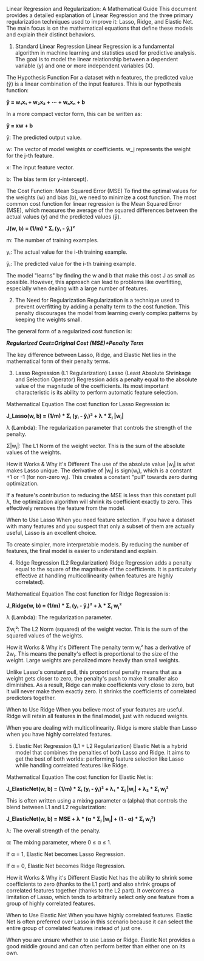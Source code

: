 Linear Regression and Regularization: A Mathematical Guide
This document provides a detailed explanation of Linear Regression and the three primary regularization techniques used to improve it: Lasso, Ridge, and Elastic Net. The main focus is on the mathematical equations that define these models and explain their distinct behaviors.

1. Standard Linear Regression
Linear Regression is a fundamental algorithm in machine learning and statistics used for predictive analysis. The goal is to model the linear relationship between a dependent variable (y) and one or more independent variables (X).

The Hypothesis Function
For a dataset with n features, the predicted value (ŷ) is a linear combination of the input features. This is our hypothesis function:

**ŷ = w₁x₁ + w₂x₂ + ⋯ + wₙxₙ + b**

In a more compact vector form, this can be written as:

**ŷ = xw + b**

ŷ: The predicted output value.

w: The vector of model weights or coefficients. w_j represents the weight for the j-th feature.

x: The input feature vector.

b: The bias term (or y-intercept).

The Cost Function: Mean Squared Error (MSE)
To find the optimal values for the weights (w) and bias (b), we need to minimize a cost function. The most common cost function for linear regression is the Mean Squared Error (MSE), which measures the average of the squared differences between the actual values (y) and the predicted values (ŷ).

**J(w, b) = (1/m) * Σᵢ (yᵢ - ŷᵢ)²**
 
m: The number of training examples.

yᵢ: The actual value for the i-th training example.

ŷᵢ: The predicted value for the i-th training example.

The model "learns" by finding the w and b that make this cost J as small as possible. However, this approach can lead to problems like overfitting, especially when dealing with a large number of features.

2. The Need for Regularization
Regularization is a technique used to prevent overfitting by adding a penalty term to the cost function. This penalty discourages the model from learning overly complex patterns by keeping the weights small.

The general form of a regularized cost function is:

***Regularized Cost=Original Cost (MSE)+Penalty Term***

The key difference between Lasso, Ridge, and Elastic Net lies in the mathematical form of their penalty terms.

3. Lasso Regression (L1 Regularization)
Lasso (Least Absolute Shrinkage and Selection Operator) Regression adds a penalty equal to the absolute value of the magnitude of the coefficients. Its most important characteristic is its ability to perform automatic feature selection.

Mathematical Equation
The cost function for Lasso Regression is:

**J_Lasso(w, b) = (1/m) * Σᵢ (yᵢ - ŷᵢ)² + λ * Σⱼ |wⱼ|**

λ (Lambda): The regularization parameter that controls the strength of the penalty.

Σ|wⱼ|: The L1 Norm of the weight vector. This is the sum of the absolute values of the weights.

How it Works & Why it's Different
The use of the absolute value |wⱼ| is what makes Lasso unique. The derivative of |wⱼ| is sign(wⱼ), which is a constant +1 or -1 (for non-zero wⱼ). This creates a constant "pull" towards zero during optimization.

If a feature's contribution to reducing the MSE is less than this constant pull λ, the optimization algorithm will shrink its coefficient exactly to zero. This effectively removes the feature from the model.

When to Use Lasso
When you need feature selection. If you have a dataset with many features and you suspect that only a subset of them are actually useful, Lasso is an excellent choice.

To create simpler, more interpretable models. By reducing the number of features, the final model is easier to understand and explain.

4. Ridge Regression (L2 Regularization)
Ridge Regression adds a penalty equal to the square of the magnitude of the coefficients. It is particularly effective at handling multicollinearity (when features are highly correlated).

Mathematical Equation
The cost function for Ridge Regression is:

**J_Ridge(w, b) = (1/m) * Σᵢ (yᵢ - ŷᵢ)² + λ * Σⱼ wⱼ²**
 
λ (Lambda): The regularization parameter.

Σwⱼ²: The L2 Norm (squared) of the weight vector. This is the sum of the squared values of the weights.

How it Works & Why it's Different
The penalty term wⱼ² has a derivative of 2wⱼ. This means the penalty's effect is proportional to the size of the weight. Large weights are penalized more heavily than small weights.

Unlike Lasso's constant pull, this proportional penalty means that as a weight gets closer to zero, the penalty's push to make it smaller also diminishes. As a result, Ridge can make coefficients very close to zero, but it will never make them exactly zero. It shrinks the coefficients of correlated predictors together.

When to Use Ridge
When you believe most of your features are useful. Ridge will retain all features in the final model, just with reduced weights.

When you are dealing with multicollinearity. Ridge is more stable than Lasso when you have highly correlated features.

5. Elastic Net Regression (L1 + L2 Regularization)
Elastic Net is a hybrid model that combines the penalties of both Lasso and Ridge. It aims to get the best of both worlds: performing feature selection like Lasso while handling correlated features like Ridge.

Mathematical Equation
The cost function for Elastic Net is:

**J_ElasticNet(w, b) = (1/m) * Σᵢ (yᵢ - ŷᵢ)² + λ₁ * Σⱼ |wⱼ| + λ₂ * Σⱼ wⱼ²**
 
This is often written using a mixing parameter α (alpha) that controls the blend between L1 and L2 regularization:

**J_ElasticNet(w, b) = MSE + λ * (α * Σⱼ |wⱼ| + (1 - α) * Σⱼ wⱼ²)**

λ: The overall strength of the penalty.

α: The mixing parameter, where 0 ≤ α ≤ 1.

If α = 1, Elastic Net becomes Lasso Regression.

If α = 0, Elastic Net becomes Ridge Regression.

How it Works & Why it's Different
Elastic Net has the ability to shrink some coefficients to zero (thanks to the L1 part) and also shrink groups of correlated features together (thanks to the L2 part). It overcomes a limitation of Lasso, which tends to arbitrarily select only one feature from a group of highly correlated features.

When to Use Elastic Net
When you have highly correlated features. Elastic Net is often preferred over Lasso in this scenario because it can select the entire group of correlated features instead of just one.

When you are unsure whether to use Lasso or Ridge. Elastic Net provides a good middle ground and can often perform better than either one on its own.
